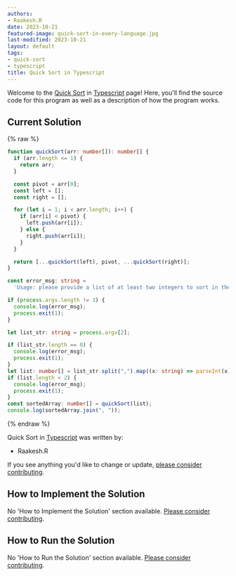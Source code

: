 ```yaml
---
authors:
- Raakesh.R
date: 2023-10-21
featured-image: quick-sort-in-every-language.jpg
last-modified: 2023-10-21
layout: default
tags:
- quick-sort
- typescript
title: Quick Sort in Typescript
---
```


Welcome to the [Quick Sort](https://sampleprograms.io/projects/quick-sort) in [Typescript](https://sampleprograms.io/languages/typescript) page! Here, you'll find the source code for this program as well as a description of how the program works.

## Current Solution

{% raw %}

```typescript
function quickSort(arr: number[]): number[] {
  if (arr.length <= 1) {
    return arr;
  }

  const pivot = arr[0];
  const left = [];
  const right = [];

  for (let i = 1; i < arr.length; i++) {
    if (arr[i] < pivot) {
      left.push(arr[i]);
    } else {
      right.push(arr[i]);
    }
  }

  return [...quickSort(left), pivot, ...quickSort(right)];
}

const error_msg: string =
  'Usage: please provide a list of at least two integers to sort in the format "1, 2, 3, 4, 5"';

if (process.argv.length != 3) {
  console.log(error_msg);
  process.exit(1);
}

let list_str: string = process.argv[2];

if (list_str.length == 0) {
  console.log(error_msg);
  process.exit(1);
}
let list: number[] = list_str.split(",").map((x: string) => parseInt(x));
if (list.length < 2) {
  console.log(error_msg);
  process.exit(1);
}
const sortedArray: number[] = quickSort(list);
console.log(sortedArray.join(", "));

```

{% endraw %}

Quick Sort in [Typescript](https://sampleprograms.io/languages/typescript) was written by:

- Raakesh.R

If you see anything you'd like to change or update, [please consider contributing](https://github.com/TheRenegadeCoder/sample-programs).

## How to Implement the Solution

No 'How to Implement the Solution' section available. [Please consider contributing](https://github.com/TheRenegadeCoder/sample-programs-website).

## How to Run the Solution

No 'How to Run the Solution' section available. [Please consider contributing](https://github.com/TheRenegadeCoder/sample-programs-website).